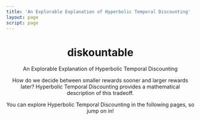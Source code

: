 ```yaml
---
title: 'An Explorable Explanation of Hyperbolic Temporal Discounting'
layout: page
script: page
---
```


<!--lint ignore first-heading-level-->

<header class="dis-index-header">
  <hgroup class="dis-index-titles">
    <h1 class="dis-index-title">
      <span class="discountable">dis<span class="math-var">k</span>ountable</span>
    </h1>
    <p class="dis-index-subtitle">An Explorable Explanation of Hyperbolic Temporal Discounting</p>
  </hgroup>
  <div class="dis-index-demo">
    <itc-task running trials="Infinity" duration="4000" iti="1000"></itc-task>
    <htd-curves interactive amount="60" delay="40" k="0.2"></htd-curves>
    <htd-calculation></htd-calculation>
    <htd-calculation numeric interactive></htd-calculation>
  </div>
  <p class="dis-index-lead">
    How do we decide between smaller rewards sooner and larger rewards later? 
    Hyperbolic Temporal Discounting provides a mathematical description of this tradeoff.
  </p>
  <p class="dis-index-lead">
    You can explore Hyperbolic Temporal Discounting in the following pages, so jump on in!
  </p>
</header>
